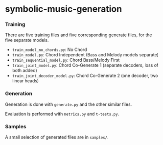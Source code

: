 # symbolic-music-generation

### Training
There are five training files and five corresponding generate files, for the five separate models.
- `train_model_no_chords.py`: No Chord
- `train_model.py`: Chord Independent (Bass and Melody models separate)
- `train_sequential_model.py`: Chord Bass/Melody First
- `train_joint_model.py`: Chord Co-Generate 1 (separate decoders, loss of both added)
- `train_joint_decoder_model.py`: Chord Co-Generate 2 (one decoder, two linear heads)


### Generation
Generation is done with `generate.py` and the other similar files.

Evaluation is performed with `metrics.py` and `t-tests.py`.

### Samples

A small selection of generated files are in `samples/`.